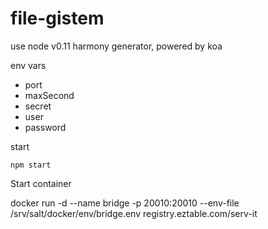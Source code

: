 file-gistem
===========

use node v0.11 harmony generator, powered by koa


env vars
- port
- maxSecond
- secret
- user
- password


start
```
npm start
```

Start container

docker run -d --name bridge -p 20010:20010 --env-file /srv/salt/docker/env/bridge.env registry.eztable.com/serv-it
